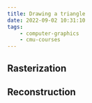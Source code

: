 ```yaml
---
title: Drawing a triangle
date: 2022-09-02 10:31:10
tags:
    - computer-graphics
    - cmu-courses
---
```


## Rasterization

## Reconstruction